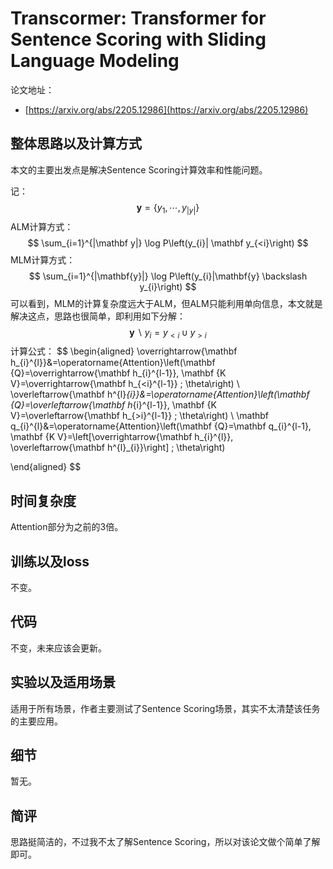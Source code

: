 # Transcormer: Transformer for Sentence Scoring with Sliding Language Modeling

论文地址：

- [https://arxiv.org/abs/2205.12986](https://arxiv.org/abs/2205.12986)



## 整体思路以及计算方式

本文的主要出发点是解决Sentence Scoring计算效率和性能问题。

记：
$$
\mathbf{y}=\left\{y_{1}, \cdots, y_{|y|}\right\}
$$
ALM计算方式：
$$
\sum_{i=1}^{|\mathbf y|} \log P\left(y_{i}| \mathbf y_{<i}\right)
$$
MLM计算方式：
$$
\sum_{i=1}^{|\mathbf{y}|} \log P\left(y_{i}|\mathbf{y} \backslash y_{i}\right)
$$
可以看到，MLM的计算复杂度远大于ALM，但ALM只能利用单向信息，本文就是解决这点，思路也很简单，即利用如下分解：
$$
\mathbf{y} \backslash y_{i} = y_{<i} \cup y_{>i}
$$
计算公式：
$$
\begin{aligned}
\overrightarrow{\mathbf h_{i}^{l}}&=\operatorname{Attention}\left(\mathbf {Q}=\overrightarrow{\mathbf h_{i}^{l-1}}, \mathbf {K V}=\overrightarrow{\mathbf h_{<i}^{l-1}} ; \theta\right) \\
\overleftarrow{\mathbf h^{l}_{i}}&=\operatorname{Attention}\left(\mathbf {Q}=\overleftarrow{\mathbf h_{i}^{l-1}}, \mathbf {K V}=\overleftarrow{\mathbf h_{>i}^{l-1}} ; \theta\right) \\
\mathbf q_{i}^{l}&=\operatorname{Attention}\left(\mathbf {Q}=\mathbf q_{i}^{l-1}, \mathbf {K V}=\left[\overrightarrow{\mathbf h_{i}^{l}}, \overleftarrow{\mathbf h^{l}_{i}}\right] ; \theta\right)

\end{aligned}
$$



## 时间复杂度

Attention部分为之前的3倍。



## 训练以及loss

不变。



## 代码

不变，未来应该会更新。



## 实验以及适用场景

适用于所有场景，作者主要测试了Sentence Scoring场景，其实不太清楚该任务的主要应用。



## 细节

暂无。



## 简评

思路挺简洁的，不过我不太了解Sentence Scoring，所以对该论文做个简单了解即可。